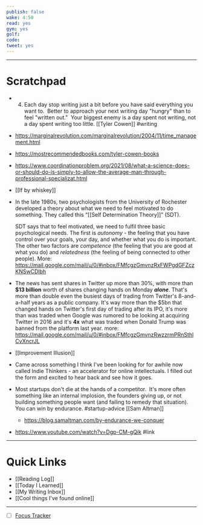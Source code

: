 ```yaml
---
publish: false
wake: 4:50
read: yes
gym: yes
golf:
code:
tweet: yes
---
```

***
# Scratchpad
- 4. Each day stop writing just a bit before you have said everything you want to.  Better to approach your next writing day "hungry" than to feel "written out."  Your biggest enemy is a day spent not writing, not a day spent writing too little. [[Tyler Cowen]] #writing 
- https://marginalrevolution.com/marginalrevolution/2004/11/time_management.html
- https://mostrecommendedbooks.com/tyler-cowen-books
- https://www.coordinationproblem.org/2021/08/what-a-science-does-or-should-do-is-simply-to-allow-the-average-man-through-professional-specializat.html
- [[If by whiskey]]
- In the late 1980s, two psychologists from the University of Rochester developed a theory about what we need to feel motivated to do something. They called this “[[Self Determination Theory]]” (SDT).
  
  SDT says that to feel motivated, we need to fulfil three basic psychological needs. The first is _autonomy_ - the feeling that you have control over your goals, your day, and whether what you do is important. The other two factors are _competence_ (the feeling that you are good at what you do) and _relatedness_ (the feeling of being connected to other people). More: https://mail.google.com/mail/u/0/#inbox/FMfcgzGmvnzRxFWPgdGFZczKNSwCDlbh
- The news has sent shares in Twitter up more than 30%, with more than **$13 billion** worth of shares changing hands on Monday _**alone**_. That's more than double even the busiest days of trading from Twitter's 8-and-a-half years as a public company. It's way more than the $5bn that changed hands on Twitter's first day of trading after its IPO, it's more than was traded when Google was rumored to be looking at acquiring Twitter in 2016 and it's **4x** what was traded when Donald Trump was banned from the platform last year. more: https://mail.google.com/mail/u/0/#inbox/FMfcgzGmvnzRwzzrmPRnSthlCvXncrJL
- [[Improvement Illusion]]
- Came across something I think I've been looking for for awhile now called Indie Thinkers - an accelerator for online intellectuals. I filled out the form and excited to hear back and see how it goes.
- Most startups don't die at the hands of a competitor.  It's more often something like an internal implosion, the founders giving up, or not building something people want (and failing to remedy that situation). You can win by endurance. #startup-advice [[Sam Altman]]
	- https://blog.samaltman.com/by-endurance-we-conquer
- https://www.youtube.com/watch?v=Dgp-CM-gQik #link



---
# Quick Links
- [[Reading Log]]
- [[Today I Learned]]
- [[My Writing Inbox]]
- [[Cool things I've found online]]

***
- [ ] [Focus Tracker](https://docs.google.com/spreadsheets/d/18ZL9CSRxE2z7pTKcaPGe3749GMO9Ov2UjVsRMQqShBk/edit#gid=696776801)